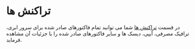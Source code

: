 # تراکنش ها

در قسمت [تراکنش ها](https://panel.virakcloud.com/accounting/transactions/list#daily) شما می توانید تمام فاکتورهای صادر شده برای سرور ابری، ترافیک مصرفی، آیپی، دیسک ها و سایر فاکتورهای صادر شده را با جزئیات آن مشاهده فرماید.

<DarkModeImage
  dark-src="/images/guides/fa/dark/accounting/transaction.png"
  light-src="/images/guides/fa/light/accounting/transaction.png"
  alt="Transactions List"
/>
